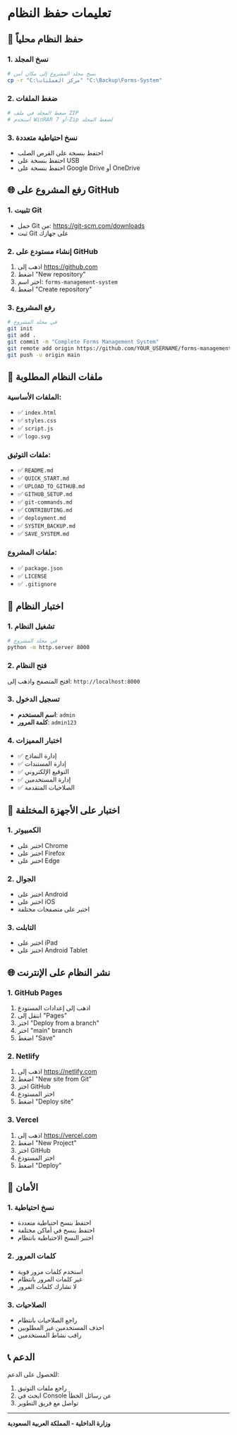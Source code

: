 # تعليمات حفظ النظام

## 🚀 **حفظ النظام محلياً**

### 1. نسخ المجلد
```bash
# نسخ مجلد المشروع إلى مكان آمن
cp -r "C:\مركز العمليات" "C:\Backup\Forms-System"
```

### 2. ضغط الملفات
```bash
# ضغط المجلد في ملف ZIP
# استخدم WinRAR أو 7-Zip لضغط المجلد
```

### 3. نسخ احتياطية متعددة
- احتفظ بنسخة على القرص الصلب
- احتفظ بنسخة على USB
- احتفظ بنسخة على Google Drive أو OneDrive

## 🌐 **رفع المشروع على GitHub**

### 1. تثبيت Git
- حمل Git من: https://git-scm.com/downloads
- ثبت Git على جهازك

### 2. إنشاء مستودع على GitHub
1. اذهب إلى https://github.com
2. اضغط "New repository"
3. اختر اسم: `forms-management-system`
4. اضغط "Create repository"

### 3. رفع المشروع
```bash
# في مجلد المشروع
git init
git add .
git commit -m "Complete Forms Management System"
git remote add origin https://github.com/YOUR_USERNAME/forms-management-system.git
git push -u origin main
```

## 📁 **ملفات النظام المطلوبة**

### الملفات الأساسية:
- ✅ `index.html`
- ✅ `styles.css`
- ✅ `script.js`
- ✅ `logo.svg`

### ملفات التوثيق:
- ✅ `README.md`
- ✅ `QUICK_START.md`
- ✅ `UPLOAD_TO_GITHUB.md`
- ✅ `GITHUB_SETUP.md`
- ✅ `git-commands.md`
- ✅ `CONTRIBUTING.md`
- ✅ `deployment.md`
- ✅ `SYSTEM_BACKUP.md`
- ✅ `SAVE_SYSTEM.md`

### ملفات المشروع:
- ✅ `package.json`
- ✅ `LICENSE`
- ✅ `.gitignore`

## 🔧 **اختبار النظام**

### 1. تشغيل النظام
```bash
# في مجلد المشروع
python -m http.server 8000
```

### 2. فتح النظام
افتح المتصفح واذهب إلى: `http://localhost:8000`

### 3. تسجيل الدخول
- **اسم المستخدم**: `admin`
- **كلمة المرور**: `admin123`

### 4. اختبار المميزات
- ✅ إدارة النماذج
- ✅ إدارة المستندات
- ✅ التوقيع الإلكتروني
- ✅ إدارة المستخدمين
- ✅ الصلاحيات المتقدمة

## 📱 **اختبار على الأجهزة المختلفة**

### 1. الكمبيوتر
- اختبر على Chrome
- اختبر على Firefox
- اختبر على Edge

### 2. الجوال
- اختبر على Android
- اختبر على iOS
- اختبر على متصفحات مختلفة

### 3. التابلت
- اختبر على iPad
- اختبر على Android Tablet

## 🌐 **نشر النظام على الإنترنت**

### 1. GitHub Pages
1. اذهب إلى إعدادات المستودع
2. انتقل إلى "Pages"
3. اختر "Deploy from a branch"
4. اختر "main" branch
5. اضغط "Save"

### 2. Netlify
1. اذهب إلى https://netlify.com
2. اضغط "New site from Git"
3. اختر GitHub
4. اختر المستودع
5. اضغط "Deploy site"

### 3. Vercel
1. اذهب إلى https://vercel.com
2. اضغط "New Project"
3. اختر GitHub
4. اختر المستودع
5. اضغط "Deploy"

## 🔐 **الأمان**

### 1. نسخ احتياطية
- احتفظ بنسخ احتياطية متعددة
- احتفظ بنسخ في أماكن مختلفة
- اختبر النسخ الاحتياطية بانتظام

### 2. كلمات المرور
- استخدم كلمات مرور قوية
- غير كلمات المرور بانتظام
- لا تشارك كلمات المرور

### 3. الصلاحيات
- راجع الصلاحيات بانتظام
- احذف المستخدمين غير المطلوبين
- راقب نشاط المستخدمين

## 📞 **الدعم**

للحصول على الدعم:
1. راجع ملفات التوثيق
2. ابحث في Console عن رسائل الخطأ
3. تواصل مع فريق التطوير

---
**وزارة الداخلية - المملكة العربية السعودية**
